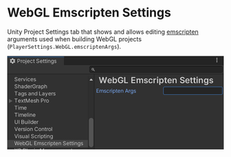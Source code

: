 # WebGL Emscripten Settings
Unity Project Settings tab that shows and allows editing [emscripten](https://docs.unity3d.com/Manual/webgl-native-plugins-with-emscripten.html) arguments used when building WebGL projects (`PlayerSettings.WebGL.emscriptenArgs`).

![Unity Project Settings window showing the "WebGL Emscripten Settings" tab](Extras~/project-settings.png)
